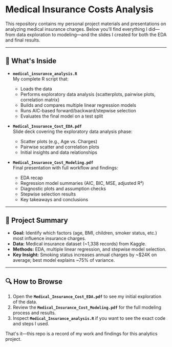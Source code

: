 # Medical Insurance Costs Analysis

This repository contains my personal project materials and presentations on analyzing medical insurance charges. Below you’ll find everything I did—from data exploration to modeling—and the slides I created for both the EDA and final results.

---

## 📁 What's Inside

- **`medical_insurance_analysis.R`**  
  My complete R script that:
  - Loads the data  
  - Performs exploratory data analysis (scatterplots, pairwise plots, correlation matrix)  
  - Builds and compares multiple linear regression models  
  - Runs AIC-based forward/backward/stepwise selection  
  - Evaluates the final model on a test split

- **`Medical_Insurance_Cost_EDA.pdf`**  
  Slide deck covering the exploratory data analysis phase:
  - Scatter plots (e.g., Age vs. Charges)  
  - Pairwise scatter and correlation plots  
  - Initial insights and data relationships

- **`Medical_Insurance_Cost_Modeling.pdf`**  
  Final presentation with full workflow and findings:
  - EDA recap  
  - Regression model summaries (AIC, BIC, MSE, adjusted R²)  
  - Diagnostic plots and assumption checks  
  - Stepwise selection results  
  - Key takeaways and conclusions

---

## 🎯 Project Summary

- **Goal:** Identify which factors (age, BMI, children, smoker status, etc.) most influence insurance charges.  
- **Data:** Medical insurance dataset (~1,338 records) from Kaggle.  
- **Methods:** EDA, multiple linear regression, and stepwise model selection.  
- **Key Insight:** Smoking status increases annual charges by ~\$24K on average; best model explains ~75% of variance.

---

## 🔍 How to Browse

1. Open the **`Medical_Insurance_Cost_EDA.pdf`** to see my initial exploration of the data.  
2. Review the **`Medical_Insurance_Cost_Modeling.pdf`** for the full modeling process and results.  
3. Inspect **`Medical_Insurance_analysis.R`** if you want to see the exact code and steps I used.

That's it—this repo is a record of my work and findings for this analytics project.

